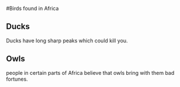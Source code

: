 #Birds found in Africa

## Ducks

Ducks have long sharp peaks which could kill you.


## Owls

people in certain parts of Africa believe that owls bring with them bad fortunes.
